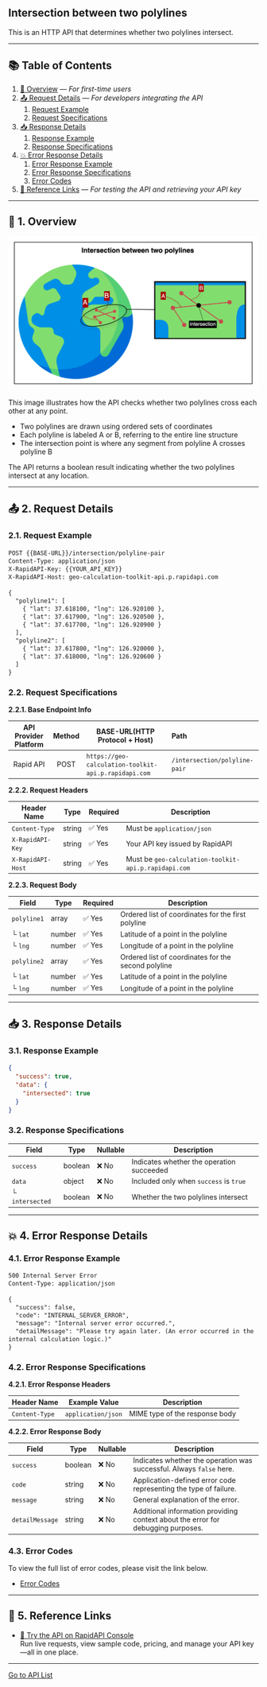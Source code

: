 ## Intersection between two polylines

This is an HTTP API that determines whether two polylines intersect.

---

## 📚 Table of Contents

1. [🧭 Overview](#-1-overview) — *For first-time users*
2. [📤 Request Details](#-2-request-details) — *For developers integrating the API*
    1. [Request Example](#21-request-example)
    2. [Request Specifications](#22-request-specifications)
3. [📥 Response Details](#-3-response-details)
    1. [Response Example](#31-response-example)
    2. [Response Specifications](#32-response-specifications)
4. [💥 Error Response Details](#-4-error-response-details)
    1. [Error Response Example](#41-error-response-example)
    2. [Error Response Specifications](#42-error-response-specifications)
    3. [Error Codes](#43-error-codes)
5. [🔗 Reference Links](#-5-reference-links) — *For testing the API and retrieving your API key*

---

## 🧭 1. Overview

![intersection-between-two-polylines](./img/intersection-between-two-polylines.png)

This image illustrates how the API checks whether two polylines cross each other at any point.

- Two polylines are drawn using ordered sets of coordinates
- Each polyline is labeled A or B, referring to the entire line structure
- The intersection point is where any segment from polyline A crosses polyline B

The API returns a boolean result indicating whether the two polylines intersect at any location.

---

## 📤 2. Request Details

### 2.1. Request Example

```http request
POST {{BASE-URL}}/intersection/polyline-pair
Content-Type: application/json
X-RapidAPI-Key: {{YOUR_API_KEY}}
X-RapidAPI-Host: geo-calculation-toolkit-api.p.rapidapi.com

{
  "polyline1": [
    { "lat": 37.618100, "lng": 126.920100 },
    { "lat": 37.617900, "lng": 126.920500 },
    { "lat": 37.617700, "lng": 126.920900 }
  ],
  "polyline2": [
    { "lat": 37.617800, "lng": 126.920000 },
    { "lat": 37.618000, "lng": 126.920600 }
  ]
}
```

### 2.2. Request Specifications

**2.2.1. Base Endpoint Info**

| API Provider Platform | Method | BASE-URL(HTTP Protocol + Host)                       | Path                          |
|:---------------------:|:------:|------------------------------------------------------|:------------------------------|
|       Rapid API       |  POST  | `https://geo-calculation-toolkit-api.p.rapidapi.com` | `/intersection/polyline-pair` |

**2.2.2. Request Headers**

| Header Name       | Type   | Required | Description                                          |
|-------------------|--------|----------|------------------------------------------------------|
| `Content-Type`    | string | ✅ Yes    | Must be `application/json`                           |
| `X-RapidAPI-Key`  | string | ✅ Yes    | Your API key issued by RapidAPI                      |
| `X-RapidAPI-Host` | string | ✅ Yes    | Must be `geo-calculation-toolkit-api.p.rapidapi.com` |

**2.2.3. Request Body**

| Field       | Type   | Required | Description                                         |
|-------------|--------|----------|-----------------------------------------------------|
| `polyline1` | array  | ✅ Yes    | Ordered list of coordinates for the first polyline  |
| └ `lat`     | number | ✅ Yes    | Latitude of a point in the polyline                 |
| └ `lng`     | number | ✅ Yes    | Longitude of a point in the polyline                |
| `polyline2` | array  | ✅ Yes    | Ordered list of coordinates for the second polyline |
| └ `lat`     | number | ✅ Yes    | Latitude of a point in the polyline                 |
| └ `lng`     | number | ✅ Yes    | Longitude of a point in the polyline                |

---

## 📥 3. Response Details

### 3.1. Response Example

```json
{
  "success": true,
  "data": {
    "intersected": true
  }
}
```

### 3.2. Response Specifications

| Field           | Type    | Nullable | Description                               |
|-----------------|---------|----------|-------------------------------------------|
| `success`       | boolean | ❌ No     | Indicates whether the operation succeeded |
| `data`          | object  | ❌ No     | Included only when `success` is `true`    |
| └ `intersected` | boolean | ❌ No     | Whether the two polylines intersect       |

---

## 💥 4. Error Response Details

### 4.1. Error Response Example

```http request
500 Internal Server Error
Content-Type: application/json

{
  "success": false,
  "code": "INTERNAL_SERVER_ERROR",
  "message": "Internal server error occurred.",
  "detailMessage": "Please try again later. (An error occurred in the internal calculation logic.)"
}
```

### 4.2. Error Response Specifications

**4.2.1. Error Response Headers**

| Header Name    | Example Value      | Description                    |
|----------------|--------------------|--------------------------------|
| `Content-Type` | `application/json` | MIME type of the response body |

**4.2.2. Error Response Body**

| Field           | Type    | Nullable | Description                                                                      |
|-----------------|---------|----------|----------------------------------------------------------------------------------|
| `success`       | boolean | ❌ No     | Indicates whether the operation was successful. Always `false` here.             |
| `code`          | string  | ❌ No     | Application-defined error code representing the type of failure.                 |
| `message`       | string  | ❌ No     | General explanation of the error.                                                |
| `detailMessage` | string  | ❌ No     | Additional information providing context about the error for debugging purposes. |

### 4.3. Error Codes

To view the full list of error codes, please visit the link below.

- [Error Codes](./common/error-codes.md)

---

## 🔗 5. Reference Links

- [🚀 Try the API on RapidAPI Console](https://rapidapi.com/pepper-craft1-pepper-craft-default/api/geo-calculation-toolkit-api)  
  Run live requests, view sample code, pricing, and manage your API key—all in one place.

---

[Go to API List](../README.md)